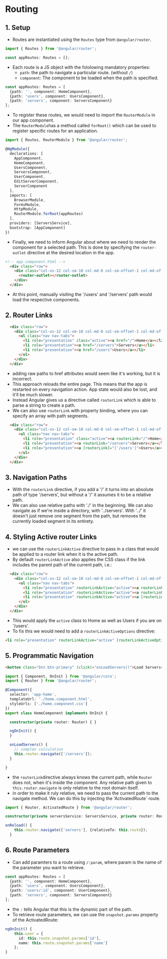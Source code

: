 # Routing

## 1. Setup

- Routes are instantiated using the `Routes` type from `@angular/router`.
```ts
import { Routes } from '@angular/router';

const appRoutes: Routes = [];
```

- Each route is a JS object with the fololowing mandatory properties:
  - `path`: the path to navigate a particular route. (without `/`)
  - `component`: The component to be loaded when the path is specified.

```ts
const appRoutes: Routes = [
  {path: '', component: HomeComponent},
  {path: 'users', component: UsersComponent},
  {path: 'servers', component: ServersComponent}
];
```

- To register these routes, we would need to import the `RouterModule` in our app component.
- The `RouterModule`has a method called `forRoot()` which can be used to register specific routes for an application.

```ts
import { Routes, RouterModule } from '@angular/router';

@NgModule({
  declarations: [
    AppComponent,
    HomeComponent,
    UsersComponent,
    ServersComponent,
    UserComponent,
    EditServerComponent,
    ServerComponent
  ],
  imports: [
    BrowserModule,
    FormsModule,
    HttpModule,
    RouterModule.forRoot(appRoutes)
  ],
  providers: [ServersService],
  bootstrap: [AppComponent]
})
```

- Finally, we need to inform Angular about where we need to render the component for a selected path. This is done by specifying the `router-outlet` directive at the desired location in the app.
```html
<!-- app.component.html -->
  <div class="row">
    <div class="col-xs-12 col-sm-10 col-md-8 col-sm-offset-1 col-md-offset-2">
      <router-outlet></router-outlet>
    </div>
  </div>
```

- At this point, manually visiting the '/users' and '/servers' path would load the respective components.

## 2. Router Links

```html
  <div class="row">
    <div class="col-xs-12 col-sm-10 col-md-8 col-sm-offset-1 col-md-offset-2">
      <ul class="nav nav-tabs">
        <li role="presentation" class="active"><a href="/">Home</a></li>
        <li role="presentation"><a href="/servers">Servers</a></li>
        <li role="presentation"><a href="/users">Users</a></li>
      </ul>
    </div>
  </div>
```

- adding raw paths to href attributes would seem like it's working, but it is incorrect.
- This approach reloads the entire page. This means that the app is restarted on every navigation action. App state would also be lost, and it'll be much slower.
- Instead Angular gives us a directive called `routerLink` which is able to parse a string to create a path.
- We can also use `routerLink` with property binding, where you can specify an array with path segments.

```html
  <div class="row">
    <div class="col-xs-12 col-sm-10 col-md-8 col-sm-offset-1 col-md-offset-2">
      <ul class="nav nav-tabs">
        <li role="presentation" class="active"><a routerLink="/">Home</a></li>
        <li role="presentation"><a routerLink="/servers">Servers</a></li>
        <li role="presentation"><a [routerLink]="['/users']">Users</a></li>
      </ul>
    </div>
  </div>
```

## 3. Navigation Paths

- With the `routerLink` directive, if you add a '/' it turns into an absolute path of type '<domain>/servers', but without a '/' it assumes it to be a relative path.
- We can also use relative paths with './' in the beginning. We can also navigate as if we're inside a directory, with '../servers'. With '../' it doesn't just remove one segment from the path, but removes the currently loaded segment in its entirety.

## 4. Styling Active router Links

- we can use the `routerLinkActive` directive to pass in a class that would be applied to a router link when it is the active path.
- By default `routerLinkActive` also applies the CSS class if the link includes the parent path of the current path, i.e.:

```html
  <div class="row">
    <div class="col-xs-12 col-sm-10 col-md-8 col-sm-offset-1 col-md-offset-2">
      <ul class="nav nav-tabs">
        <li role="presentation" routerLinkActive="active"><a routerLink="/">Home</a></li>
        <li role="presentation" routerLinkActive="active"><a routerLink="/servers">Servers</a></li>
        <li role="presentation" routerLinkActive="active"><a [routerLink]="['/users']">Users</a></li>
      </ul>
    </div>
  </div>
```

- This would apply the `active` class to Home as well as Users if you are on '/users'.
- To fix this we would need to add a `routerLinkActiveOptions` directive:

```html
<li role="presentation" routerLinkActive="active" [routerLinkActiveOptions]="{exact: true}"><a routerLink="/">Home</a></li>
```

## 5. Programmatic Navigation

```html
<button class="btn btn-primary" (click)="onLoadServers()">Load Servers</button>
```

```ts
import { Component, OnInit } from '@angular/core';
import { Router } from '@angular/router';

@Component({
  selector: 'app-home',
  templateUrl: './home.component.html',
  styleUrls: ['./home.component.css']
})
export class HomeComponent implements OnInit {

  constructor(private router: Router) { }

  ngOnInit() {
  }

  onLoadServers() {
    // complex calculation
    this.router.navigate(['/servers']);
  }

}
```

- the `routerLink`directive always knows the current path, while `Router` does not, when it's inside the component. Any relative path given to `this.router.navigate` is only relative to the root domain itself.
- in order to make it ruly relative, we need to pass the current path to the navigate method. We can do this by injecting the 'ActivatedRoute` route.
```ts
import { Router, ActivatedRoute } from '@angular/router';

constructor(private serversService: ServersService, private router: Router, private route: ActivatedRoute) { }

onReload() {
    this.router.navigate(['servers'], {relativeTo: this.route});
  }
```

## 6. Route Parameters

- Can add paramters to a route using `/:param`, where param is the name of the parameter you want to retrieve.
```ts
const appRoutes: Routes = [
  {path: '', component: HomeComponent},
  {path: 'users', component: UsersComponent},
  {path: 'users/:id', component: UserComponent},
  {path: 'servers', component: ServersComponent}
];
```
- the `:` tells Angular that this is the dynamic part of the path.
- To retrieve route parameters, we can use the `snapshot.params` property of the ActivatedRoute:
```ts
ngOnInit() {
    this.user = {
      id: this.route.snapshot.params['id'],
      name: this.route.snapshot.params['name']
    };
}
```
